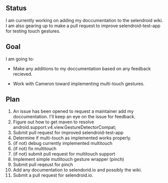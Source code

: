 ## Status

I am currently working on adding my doccumentation to the selendroid wiki.
I am also gearing up to make a pull request to improve selendroid-test-app for testing touch gestures.

## Goal

I am going to:

* Make any additions to my doccumentation based on any feedback recieved.

* Work with Cameron toward implementing multi-touch gestures.

## Plan

1. An issue has been opened to request a maintainer add my doccumentation.  I'll keep an eye on the issue for feedback.
1. Figure out how to get maven to resolve android.support.v4.view.GestureDetectorCompat;
1. Submit pull request for improved selendroid-test-app
1. Determine if multi-touch as implemented works properly.
1. (if not) debug currently implemented multitouch
1. (if not) fix multitouch
1. (if not) submit pull request for multitouch support
1. Implement simple mutlitouch gesture wrapper (pinch)
1. Submit pull reqeust for pinch
1. Add any documentation to selendorid.io and possibly the wiki.
1. Submit a pull request for selendroid.io.
